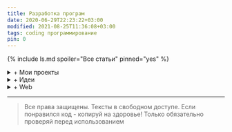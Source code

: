 ```yaml
---
title: Разработка програм
date: 2020-06-29T22:23:22+03:00
modified: 2021-08-25T11:36:08+03:00
tags: coding программирование
pin: 0
---
```


{% include ls.md spoiler="Все статьи" pinned="yes" %}

<details markdown="1"><summary markdown="0">+ Мои проекты</summary>
{% include drlis.md tag="project" %}
</details>


<details markdown="1"><summary markdown="0">+ Идеи</summary>
{% include drlis.md dir="/projects/" tag="coding" %}
</details>

<details markdown="1"><summary markdown="0">+ Web</summary>
{% include drlis.md tag="web" %}
</details>


***

> Все права защищены. Тексты в свободном доступе. Если понравился код - копируй на здоровье! Только обязательно проверяй перед использованием
